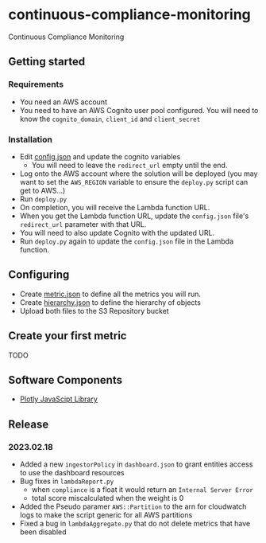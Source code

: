 # continuous-compliance-monitoring
Continuous Compliance Monitoring

## Getting started

### Requirements

* You need an AWS account
* You need to have an AWS Cognito user pool configured.  You will need to know the `cognito_domain`, `client_id` and `client_secret`

### Installation

* Edit [config.json](docs/config.md) and update the cognito variables
   * You will need to leave the `redirect_url` empty until the end.
* Log onto the AWS account where the solution will be deployed (you may want to set the `AWS_REGION` variable to ensure the `deploy.py` script can get to AWS...)
* Run `deploy.py`
* On completion, you will receive the Lambda function URL.
* When you get the Lambda function URL, update the `config.json` file's `redirect_url` parameter with that URL.
* You will need to also update Cognito with the updated URL.
* Run `deploy.py` again to update the `config.json` file in the Lambda function.

## Configuring

* Create [metric.json](docs/metric.md) to define all the metrics you will run.
* Create [hierarchy.json](docs/hierarchy.md) to define the hierarchy of objects
* Upload both files to the S3 Repository bucket

## Create your first metric

TODO

## Software Components

* [Plotly JavaScipt Library](https://plotly.com/javascript/)

## Release

### 2023.02.18

* Added a new `ingestorPolicy` in `dashboard.json` to grant entities access to use the dashboard resources
* Bug fixes in `lambdaReport.py`
   * when `compliance` is a float it would return an `Internal Server Error`
   * total score miscalculated when the weight is 0
* Added the Pseudo paramer `AWS::Partition` to the arn for cloudwatch logs to make the script generic for all AWS partitions
* Fixed a bug in `lambdaAggregate.py` that do not delete metrics that have been disabled
